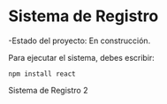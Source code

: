 <h1>Sistema de Registro</h1>

-Estado del proyecto: En construcción.

Para ejecutar el sistema, debes escribir:

```npm install react```

Sistema de Registro 2
